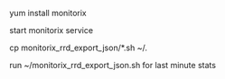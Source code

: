 yum install monitorix

start monitorix service

cp monitorix_rrd_export_json/*.sh ~/.

run ~/monitorix_rrd_export_json.sh for last minute stats
